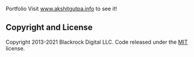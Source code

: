 Portfolio
Visit www.akshitgutpa.info to see it!

## Copyright and License

Copyright 2013-2021 Blackrock Digital LLC. Code released under the [MIT](https://github.com/BlackrockDigital/startbootstrap-grayscale/blob/gh-pages/LICENSE) license.
